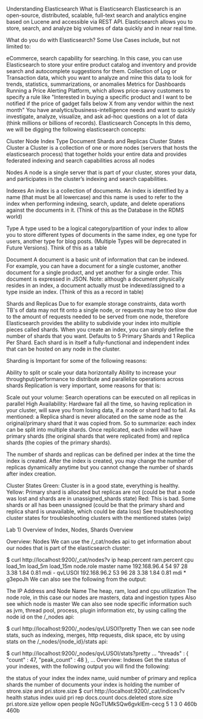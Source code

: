 Understanding Elasticsearch
What is Elasticsearch
Elasticsearch is an open-source, distributed, scalable, full-text search and analytics engine based on Lucene and accessible via REST API. Elasticsearch allows you to store, search, and analyze big volumes of data quickly and in near real time.

What do you do with Elasticsearch?
Some Use Cases include, but not limited to:

eCommerce, search capability for searching. In this case, you can use Elasticsearch to store your entire product catalog and inventory and provide search and autocomplete suggestions for them.
Collection of Log or Transaction data, which you want to analyze and mine this data to look for trends, statistics, summarizations, or anomalies
Metrics for Dashboards
Running a Price Alerting Platform, which allows price-savvy customers to specify a rule like "Interested in buying a specific product and I want to be notified if the price of gadget falls below X from any vendor within the next month"
You have analytics/business-intelligence needs and want to quickly investigate, analyze, visualize, and ask ad-hoc questions on a lot of data (think millions or billions of records).
Elasticsearch Concepts
In this demo, we will be digging the following elasticsearch concepts:

Cluster
Node
Index
Type
Document
Shards and Replicas
Cluster States
Cluster
a Cluster is a collection of one or more nodes (servers that hosts the elasticsearch process) that together holds your entire data and provides federated indexing and search capabilities across all nodes

Nodes
A node is a single server that is part of your cluster, stores your data, and participates in the cluster’s indexing and search capabilities.

Indexes
An index is a collection of documents. An index is identified by a name (that must be all lowercase) and this name is used to refer to the index when performing indexing, search, update, and delete operations against the documents in it. (Think of this as the Database in the RDMS world)

Type
A type used to be a logical category/partition of your index to allow you to store different types of documents in the same index, eg one type for users, another type for blog posts. (Multiple Types will be deprecated in Future Versions). Think of this as a table

Document
A document is a basic unit of information that can be indexed. For example, you can have a document for a single customer, another document for a single product, and yet another for a single order. This document is expressed in JSON. Note: although a document physically resides in an index, a document actually must be indexed/assigned to a type inside an index. (Think of this as a record in table)

Shards and Replicas
Due to for example storage constraints, data worth TB's of data may not fit onto a single node, or requests may be too slow due to the amount of requests needed to be served from one node, therefore Elasticsearch provides the ability to subdivide your index into multiple pieces called shards. When you create an index, you can simply define the number of shards that you want. Defaults to 5 Primary Shards and 1 Replica Per Shard. Each shard is in itself a fully-functional and independent index that can be hosted on any node in the cluster.

Sharding is Important for some of the following reasons:

Ability to split or scale your data horizontally
Ability to increase your throughput/performance to distribute and parallelize operations across shards
Replication is very important, some reasons for that is:

Scale out your volume: Search operations can be executed on all replicas in parallel
High Availability: Hardware fail all the time, so having replication in your cluster, will save you from losing data, if a node or shard had to fail.
As mentioned: a Replica shard is never allocated on the same node as the original/primary shard that it was copied from.
So to summarize: each index can be split into multiple shards. Once replicated, each index will have primary shards (the original shards that were replicated from) and replica shards (the copies of the primary shards).

The number of shards and replicas can be defined per index at the time the index is created. After the index is created, you may change the number of replicas dynamically anytime but you cannot change the number of shards after index creation.

Cluster States
Green: Cluster is in a good state, everything is healthy.
Yellow: Primary shard is allocated but replicas are not (could be that a node was lost and shards are in unassigned_shards state)
Red: This is bad. Some shards or all has been unassigned (could be that the primary shard and replica shard is unavailable, which could be data loss)
See troubleshooting cluster states for troubleshooting clusters with the mentioned states (wip)

Lab 1) Overview of Index, Nodes, Shards
Overview

Overview: Nodes
We can use the /_cat/nodes api to get information about our nodes that is part of the elasticsearch cluster:

$ curl http://localhost:9200/_cat/nodes?v
ip           heap.percent ram.percent cpu load_1m load_5m load_15m node.role master name
192.168.96.4           54          97  28    3.38    1.84     0.81 mdi       -      qvLUSOI
192.168.96.2           53          96  28    3.38    1.84     0.81 mdi       *      g3epoJh
We can also see the following from the output:

The IP Address and Node Name
The heap, ram, load and cpu utilization
The node role, in this case our nodes are masters, data and ingestion types
Also see which node is master
We can also see node specific information such as jvm, thread pool, process, plugin information etc, by using calling the node id on the /_nodes api:

$ curl http://localhost:9200/_nodes/qvLUSOI?pretty
Then we can see node stats, such as indexing, merges, http requests, disk space, etc by using stats on the /_nodes/{node_id}/stats api:

$ curl http://localhost:9200/_nodes/qvLUSOI/stats?pretty
...
        "threads" : {
          "count" : 47,
          "peak_count" : 48
        },
...
Overview: Indexes
Get the status of your indexes, with the following output you will find the following:

the status of your index
the index name, uuid
number of primary and replica shards
the number of documents your index is holding
the number of strore.size and pri.store.size
$ curl http://localhost:9200/_cat/indices?v
health status index  uuid                   pri rep docs.count docs.deleted store.size pri.store.size
yellow open   people NGoTUMkSQw6gvklEm-cecg   5   1          3            0       460b           460b
